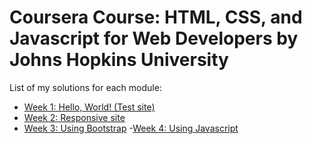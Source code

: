 # Coursera Course: HTML, CSS, and Javascript for Web Developers by Johns Hopkins University

List of my solutions for each module:

- [Week 1: Hello, World! (Test site)](https://kuroxx.github.io/coursera-test/site/)
- [Week 2: Responsive site](https://kuroxx.github.io/coursera-test/module2-solution/)
- [Week 3: Using Bootstrap](https://kuroxx.github.io/coursera-test/module3-solution/)
-[Week 4: Using Javascript](https://kuroxx.github.io/coursera-test/module4-solution/harder/)
